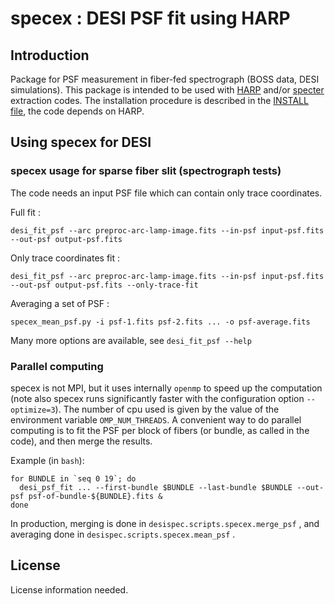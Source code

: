 # specex : DESI PSF fit using HARP

## Introduction

Package for PSF measurement in fiber-fed spectrograph (BOSS data, DESI simulations).
This package is intended to be used with [HARP](https://github.com/tskisner/HARP) and/or [specter](https://github.com/desihub/specter) extraction codes.
The installation procedure is described in the [INSTALL file](INSTALL.md), the code depends on HARP.

## Using specex for DESI

### specex usage for sparse fiber slit (spectrograph tests)

The code needs an input PSF file which can contain only trace coordinates.

Full fit :
```
desi_fit_psf --arc preproc-arc-lamp-image.fits --in-psf input-psf.fits --out-psf output-psf.fits 
```

Only trace coordinates fit :
```
desi_fit_psf --arc preproc-arc-lamp-image.fits --in-psf input-psf.fits --out-psf output-psf.fits --only-trace-fit
```

Averaging a set of PSF :
```
specex_mean_psf.py -i psf-1.fits psf-2.fits ... -o psf-average.fits
```

Many more options are available, see ```desi_fit_psf --help```

### Parallel computing

specex is not MPI, but it uses internally `openmp` to speed up the computation (note also specex runs significantly faster with the configuration option `--optimize=3`). The number of cpu used is given by the value of the environment variable `OMP_NUM_THREADS`. A convenient way to do parallel computing is to fit the PSF per block of fibers (or bundle, as called in the code), and then merge the results.

Example (in `bash`):

```
for BUNDLE in `seq 0 19`; do
  desi_psf_fit ... --first-bundle $BUNDLE --last-bundle $BUNDLE --out-psf psf-of-bundle-${BUNDLE}.fits &
done
```

In production, merging is done in ``` desispec.scripts.specex.merge_psf ``` , and averaging done in ``` desispec.scripts.specex.mean_psf ``` .

## License

License information needed.
